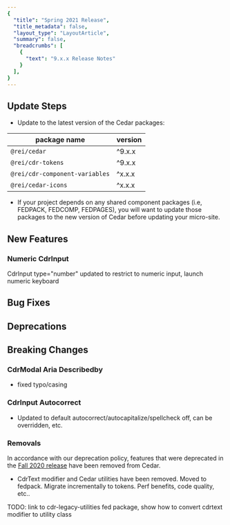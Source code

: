 ```yaml
---
{
  "title": "Spring 2021 Release",
  "title_metadata": false,
  "layout_type": "LayoutArticle",
  "summary": false,
  "breadcrumbs": [
    {
      "text": "9.x.x Release Notes"
    }
  ],
}
---
```


<cdr-doc-table-of-contents-shell parentSelector='h2' childSelector='h3'>

## Update Steps

- Update to the latest version of the Cedar packages:

| package name | version |
|--------------|---------|
| `@rei/cedar` | ^9.x.x |
| `@rei/cdr-tokens` | ^9.x.x |
| `@rei/cdr-component-variables` | ^x.x.x |
| `@rei/cedar-icons` | ^x.x.x |

- If your project depends on any shared component packages (i.e, FEDPACK, FEDCOMP, FEDPAGES), you will want to update those packages to the new version of Cedar before updating your micro-site.

## New Features

### Numeric CdrInput

CdrInput type="number" updated to restrict to numeric input, launch numeric keyboard

## Bug Fixes

## Deprecations

## Breaking Changes

### CdrModal Aria Describedby

- fixed typo/casing

### CdrInput Autocorrect

- Updated to default autocorrect/autocapitalize/spellcheck off, can be overridden, etc.

### Removals

In accordance with our deprecation policy, features that were deprecated in the [Fall 2020 release](../fall-2020/#deprecations) have been removed from Cedar.

- CdrText modifier and Cedar utilities have been removed. Moved to fedpack. Migrate incrementally to tokens. Perf benefits, code quality, etc..

TODO: link to cdr-legacy-utilities fed package, show how to convert cdrtext modifier to utility class

</cdr-doc-table-of-contents-shell>
